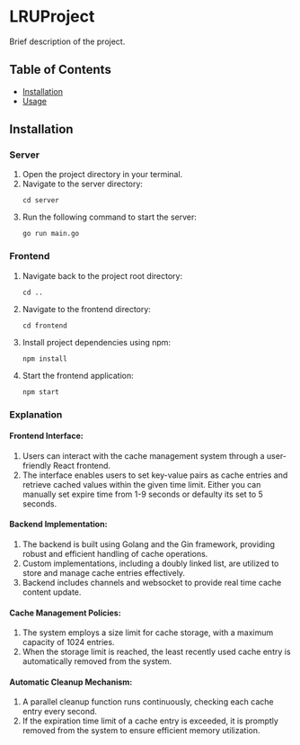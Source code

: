 # LRUProject


Brief description of the project.

## Table of Contents

- [Installation](#installation)
- [Usage](#usage)


## Installation

### Server

1. Open the project directory in your terminal.
2. Navigate to the server directory:
    ```
    cd server
    ```
3. Run the following command to start the server:
    ```
    go run main.go
    ```

### Frontend

1. Navigate back to the project root directory:
    ```
    cd ..
    ```
2. Navigate to the frontend directory:
    ```
    cd frontend
    ```
3. Install project dependencies using npm:
    ```
    npm install
    ```
4. Start the frontend application:
    ```
    npm start
    ```

### Explanation

#### Frontend Interface:
   1. Users can interact with the cache management system through a user-friendly React frontend.
   2. The interface enables users to set key-value pairs as cache entries and retrieve cached values within the given time limit. Either you can manually set expire time from 1-9 seconds or defaulty its set to 5 seconds.

#### Backend Implementation:
1. The backend is built using Golang and the Gin framework, providing robust and efficient handling of cache operations.
2. Custom implementations, including a doubly linked list, are utilized to store and manage cache entries effectively.
3. Backend includes channels and websocket to provide real time cache content update.

#### Cache Management Policies:
   1.  The system employs a size limit for cache storage, with a maximum capacity of 1024 entries.
   2.  When the storage limit is reached, the least recently used cache entry is automatically removed from the system.

#### Automatic Cleanup Mechanism:
1. A parallel cleanup function runs continuously, checking each cache entry every second.
2. If the expiration time limit of a cache entry is exceeded, it is promptly removed from the system to ensure efficient memory utilization.
